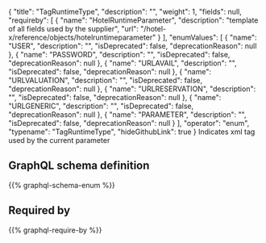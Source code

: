 {
  "title": "TagRuntimeType",
  "description": "",
  "weight": 1,
  "fields": null,
  "requireby": [
    {
      "name": "HotelRuntimeParameter",
      "description": "template of all fields used by the supplier",
      "url": "/hotel-x/reference/objects/hotelruntimeparameter"
    }
  ],
  "enumValues": [
    {
      "name": "USER",
      "description": "",
      "isDeprecated": false,
      "deprecationReason": null
    },
    {
      "name": "PASSWORD",
      "description": "",
      "isDeprecated": false,
      "deprecationReason": null
    },
    {
      "name": "URLAVAIL",
      "description": "",
      "isDeprecated": false,
      "deprecationReason": null
    },
    {
      "name": "URLVALUATION",
      "description": "",
      "isDeprecated": false,
      "deprecationReason": null
    },
    {
      "name": "URLRESERVATION",
      "description": "",
      "isDeprecated": false,
      "deprecationReason": null
    },
    {
      "name": "URLGENERIC",
      "description": "",
      "isDeprecated": false,
      "deprecationReason": null
    },
    {
      "name": "PARAMETER",
      "description": "",
      "isDeprecated": false,
      "deprecationReason": null
    }
  ],
  "operator": "enum",
  "typename": "TagRuntimeType",
  "hideGithubLink": true
}
Indicates xml tag used by the current parameter
## GraphQL schema definition

{{% graphql-schema-enum %}}

## Required by

{{% graphql-require-by %}}
